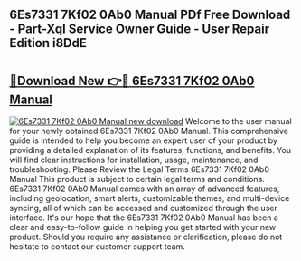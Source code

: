 ## 6Es7331 7Kf02 0Ab0 Manual PDf Free Download - Part-Xql Service Owner Guide - User Repair Edition i8DdE

# <h2><a href="http://bc28502.oget.top/?id=6Es7331+7Kf02+0Ab0+Manual">🔗Download New 👉🔴 6Es7331 7Kf02 0Ab0 Manual</a></h2>

[![6Es7331 7Kf02 0Ab0 Manual new download](https://i.imgur.com/5g1atiW.png)](http://bc28502.oget.top/?id=6Es7331+7Kf02+0Ab0+Manual)
Welcome to the user manual for your newly obtained 6Es7331 7Kf02 0Ab0 Manual. This comprehensive guide is intended to help you become an expert user of your product by providing a detailed explanation of its features, functions, and benefits. You will find clear instructions for installation, usage, maintenance, and troubleshooting. Please Review the Legal Terms 6Es7331 7Kf02 0Ab0 Manual This product is subject to certain legal terms and conditions. 6Es7331 7Kf02 0Ab0 Manual comes with an array of advanced features, including geolocation, smart alerts, customizable themes, and multi-device syncing, all of which can be accessed and customized through the user interface. It's our hope that the 6Es7331 7Kf02 0Ab0 Manual has been a clear and easy-to-follow guide in helping you get started with your new product. Should you require any assistance or clarification, please do not hesitate to contact our customer support team.
